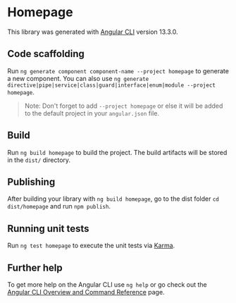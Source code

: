 # Homepage

This library was generated with [Angular CLI](https://github.com/angular/angular-cli) version 13.3.0.

## Code scaffolding

Run `ng generate component component-name --project homepage` to generate a new component. You can also use `ng generate directive|pipe|service|class|guard|interface|enum|module --project homepage`.
> Note: Don't forget to add `--project homepage` or else it will be added to the default project in your `angular.json` file. 

## Build

Run `ng build homepage` to build the project. The build artifacts will be stored in the `dist/` directory.

## Publishing

After building your library with `ng build homepage`, go to the dist folder `cd dist/homepage` and run `npm publish`.

## Running unit tests

Run `ng test homepage` to execute the unit tests via [Karma](https://karma-runner.github.io).

## Further help

To get more help on the Angular CLI use `ng help` or go check out the [Angular CLI Overview and Command Reference](https://angular.io/cli) page.
